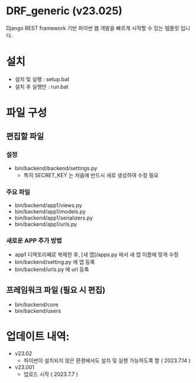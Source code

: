 # DRF_generic (v23.025)
Django REST framework 기반 파이썬 웹 개발을 빠르게 시작할 수 있는 템플릿 입니다.

# 설치 
 - 설치 및 실행 : setup.bat
 - 설치 후 실행만 : run.bat

# 파일 구성

## 편집할 파일

### 설정
 - bin/backend/backend/settings.py
   - 특히 SECRET_KEY 는 처음에 반드시 새로 생성하여 수정 필요

### 주요 파일
- bin/backend/app1/views.py
- bin/backend/app1/models.py
- bin/backend/app1/serializers.py
- bin/backend/app1/urls.py

### 새로운 APP 추가 방법
 - app1 디렉토리째로 복제한 후, [새 앱]/apps.py 에서 새 앱 이름에 맞게 수정
 - bin/backend/setting.py 에 앱 등록
 - bin/backend/urls.py 에 url 등록

## 프레임워크 파일 (필요 시 편집)
 - bin/backend/core
 - bin/backend/users

# 업데이트 내역: 
  - v23.02
    - 파이썬이 설치되지 않은 환경에서도 설치 및 실행 가능하도록 함 ( 2023.7.14 )
  - v23.001
    - 업로드 시작 ( 2023.7.7 )
